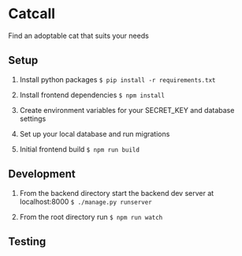 # Catcall
Find an adoptable cat that suits your needs

## Setup

1. Install python packages
    `$ pip install -r requirements.txt`

2. Install frontend dependencies
    `$ npm install`

3. Create environment variables for your SECRET_KEY and database settings

4. Set up your local database and run migrations

5. Initial frontend build
    `$ npm run build`

## Development

1. From the backend directory start the backend dev server at localhost:8000
   `$ ./manage.py runserver`

2. From the root directory run
    `$ npm run watch`

## Testing

